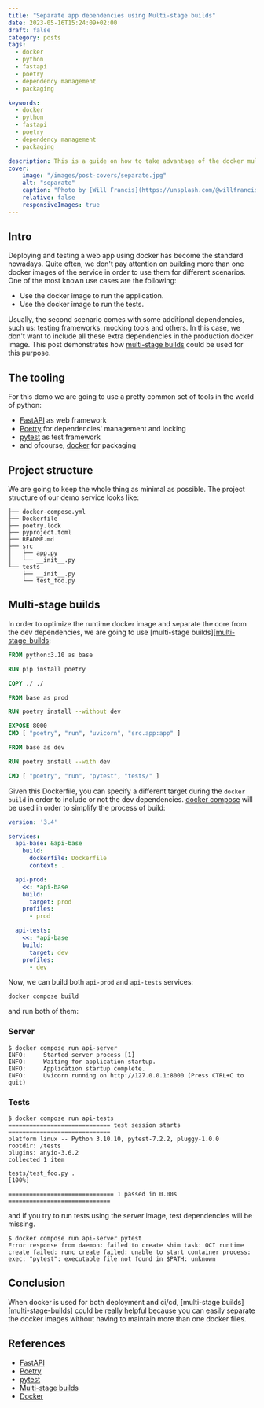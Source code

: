 ```yaml
---
title: "Separate app dependencies using Multi-stage builds"
date: 2023-05-16T15:24:09+02:00
draft: false
category: posts
tags:
  - docker
  - python
  - fastapi
  - poetry
  - dependency management
  - packaging

keywords:
  - docker
  - python
  - fastapi
  - poetry
  - dependency management
  - packaging

description: This is a guide on how to take advantage of the docker multi-stage builds in order to separate core and dev dependencies and keep you docker images even more optimized.
cover:
    image: "/images/post-covers/separate.jpg"
    alt: "separate"
    caption: "Photo by [Will Francis](https://unsplash.com/@willfrancis?utm_source=unsplash&utm_medium=referral&utm_content=creditCopyText) on [Unsplash](https://unsplash.com/photos/Rm3nWQiDTzg?utm_source=unsplash&utm_medium=referral&utm_content=creditCopyText)"
    relative: false
    responsiveImages: true
---
```


## Intro

Deploying and testing a web app using docker has become the standard nowadays. Quite often, we don't pay attention on 
building more than one docker images of the service in order to use them for different scenarios. One of the most 
known use cases are the following:
 - Use the docker image to run the application.
 - Use the docker image to run the tests.

Usually, the second scenario comes with some additional dependencies, such us: testing frameworks, mocking tools and 
others. In this case, we don't want to include all these extra dependencies in the production docker image. This post 
demonstrates how [multi-stage builds][multi-stage-builds] could be used for this purpose.

## The tooling

For this demo we are going to use a pretty common set of tools in the world of python:
 - [FastAPI][fastapi] as web framework
 - [Poetry][poetry] for dependencies' management and locking
 - [pytest][pytest] as test framework
 - and ofcourse, [docker][docker] for packaging

## Project structure

We are going to keep the whole thing as minimal as possible. The project structure of our demo service looks like:

```
├── docker-compose.yml
├── Dockerfile
├── poetry.lock
├── pyproject.toml
├── README.md
├── src
│   ├── app.py
│   └── __init__.py
└── tests
    ├── __init__.py
    └── test_foo.py
```

## Multi-stage builds

In order to optimize the runtime docker image and separate the core from the dev dependencies, we are going to use
[multi-stage builds][[multi-stage-builds]:

```dockerfile
FROM python:3.10 as base

RUN pip install poetry

COPY ./ ./

FROM base as prod

RUN poetry install --without dev

EXPOSE 8000
CMD [ "poetry", "run", "uvicorn", "src.app:app" ]

FROM base as dev

RUN poetry install --with dev

CMD [ "poetry", "run", "pytest", "tests/" ]
```

Given this Dockerfile, you can specify a different target during the `docker build` in order to include or not the dev 
dependencies. [docker compose][docker-compose] will be used in order to simplify the process of build:

```yaml
version: '3.4'

services:
  api-base: &api-base
    build:
      dockerfile: Dockerfile
      context: .

  api-prod:
    <<: *api-base
    build:
      target: prod
    profiles:
      - prod

  api-tests:
    <<: *api-base
    build:
      target: dev
    profiles:
      - dev
```

Now, we can build both `api-prod` and `api-tests` services:

```shell
docker compose build
```

and run both of them:

### Server
```shell
$ docker compose run api-server
INFO:     Started server process [1]
INFO:     Waiting for application startup.
INFO:     Application startup complete.
INFO:     Uvicorn running on http://127.0.0.1:8000 (Press CTRL+C to quit)
```

### Tests
```shell
$ docker compose run api-tests
============================= test session starts =============================
platform linux -- Python 3.10.10, pytest-7.2.2, pluggy-1.0.0
rootdir: /tests
plugins: anyio-3.6.2
collected 1 item                                                              

tests/test_foo.py .                                                     [100%]

============================== 1 passed in 0.00s =============================
```

and if you try to run tests using the server image, test dependencies will be missing.

```shell
$ docker compose run api-server pytest
Error response from daemon: failed to create shim task: OCI runtime create failed: runc create failed: unable to start container process: exec: "pytest": executable file not found in $PATH: unknown
```

## Conclusion

When docker is used for both deployment and ci/cd, [multi-stage builds][[multi-stage-builds]] could be really helpful because you can easily 
separate the docker images without having to maintain more than one docker files.

## References

 - [FastAPI][fastapi]
 - [Poetry][poetry]
 - [pytest][pytest]
 - [Multi-stage builds][multi-stage-builds]
 - [Docker][docker]

[fastapi]: https://fastapi.tiangolo.com "FastAPI"
[poetry]: https://python-poetry.org/ "Poetry"
[pytest]: https://docs.pytest.org/en/7.3.x/ "pytest"
[multi-stage-builds]: https://docs.docker.com/build/building/multi-stage/ "Multi-stage builds"
[docker]: https://www.docker.com/ "Docker"
[docker-compose]: https://docs.docker.com/compose/ "Docker Compose"